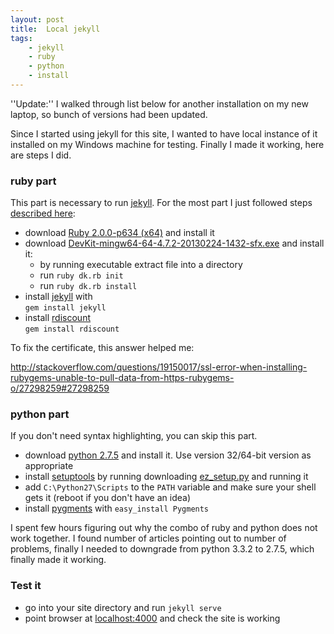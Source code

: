 ```yaml
---
layout: post
title:  Local jekyll
tags:
    - jekyll
    - ruby
    - python
    - install
---
```

''Update:'' I walked through list below for another installation on my new 
laptop, so bunch of versions had been updated. 

Since I started using jekyll for this site, I wanted to have local instance
of it installed on my Windows machine for testing. Finally I made it working,
here are steps I did.

### ruby part

This part is necessary to run [jekyll](http://jekyllrb.com/).  For the most part
I just followed steps [described here](http://jekyll-windows.juthilo.com/):

 - download [Ruby 2.0.0-p634 (x64)](http://dl.bintray.com/oneclick/rubyinstaller/rubyinstaller-2.0.0-p643-x64.exe?direct) and install it
 - download [DevKit-mingw64-64-4.7.2-20130224-1432-sfx.exe](http://cdn.rubyinstaller.org/archives/devkits/DevKit-mingw64-64-4.7.2-20130224-1432-sfx.exe) and install it:
   - by running executable extract file into a directory
   - run `ruby dk.rb init`
   - run `ruby dk.rb install`
 - install [jekyll](http://jekyllrb.com/) with  
   `gem install jekyll`
 - install [rdiscount](https://github.com/rtomayko/rdiscount/)  
   `gem install rdiscount`

To fix the certificate, this answer helped me:

http://stackoverflow.com/questions/19150017/ssl-error-when-installing-rubygems-unable-to-pull-data-from-https-rubygems-o/27298259#27298259

### python part

If you don't need syntax highlighting, you can skip this part. 

 - download [python 2.7.5](http://www.python.org/download/) and install it. Use version 32/64-bit version as appropriate
 - install [setuptools](https://pypi.python.org/pypi/setuptools/1.1.6) by running downloading [ez_setup.py](https://bitbucket.org/pypa/setuptools/raw/bootstrap/ez_setup.py) and running it
 - add `C:\Python27\Scripts` to the `PATH` variable and make sure your shell gets it (reboot if you don't have an idea)
 - install [pygments](http://pygments.org/) with
    `easy_install Pygments`

I spent few hours figuring out why the combo of ruby and python does not work together. I found
number of articles pointing out to number of problems, finally I needed to downgrade from python
3.3.2 to 2.7.5, which finally made it working.

### Test it

 - go into your site directory and run `jekyll serve`
 - point browser at [localhost:4000](http://localhost:4000) and check the site is working
